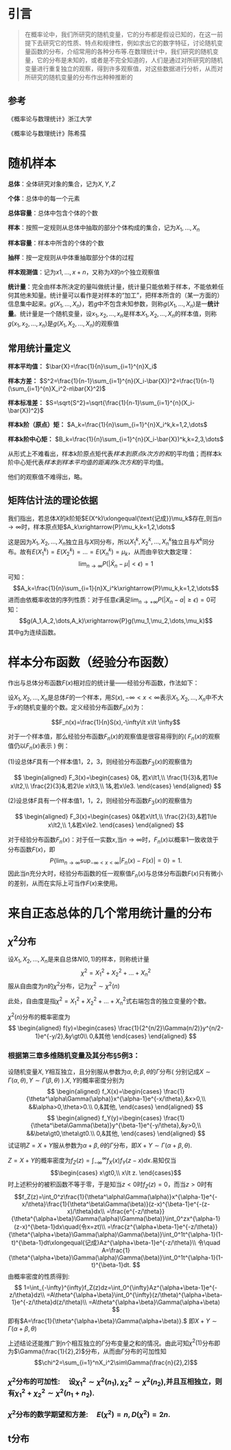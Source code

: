 # 引言
> 在概率论中，我们所研究的随机变量，它的分布都是假设已知的，在这一前提下去研究它的性质、特点和规律性，例如求出它的数字特征，讨论随机变量函数的分布，介绍常用的各种分布等.在数理统计中，我们研究的随机变量，它的分布是未知的，或者是不完全知道的，人们是通过对所研究的随机变量进行重复独立的观察，得到许多观察值，对这些数据进行分析，从而对所研究的随机变量的分布作出种种推断的

## 参考
《概率论与数理统计》浙江大学

《概率论与数理统计》陈希孺

# 随机样本
**总体**：全体研究对象的集合，记为$X,Y,Z$

**个体**：总体中的每一个元素

**总体容量**：总体中包含个体的个数

**样本**：按照一定规则从总体中抽取的部分个体构成的集合，记为$X_1,\dots,X_n$

**样本容量**：样本中所含的个体的个数

**抽样**：按一定规则从中体重抽取部分个体的过程

**样本观测值**：记为$x1,\dots,x+n$，又称为$X$的$n$个独立观察值

**统计量**：完全由样本所决定的量叫做统计量，统计量只能依赖于样本，不能依赖任何其他未知量。统计量可以看作是对样本的“加工”，把样本所含的（某一方面的）信息集中起来。$g(X_1,\dots,X_n)$，若$g$中不包含未知参数，则称$g(X_1,\dots,X_n)$是一**统计量**。统计量是一个随机变量，设$x_1,x_2,\dots,x_n$是样本$X_1,X_2,\dots,X_n$的样本值，则称$g(x_1,x_2,\dots,x_n)$是$g(X_1,X_2,\dots,X_n)$的观察值

## 常用统计量定义
**样本平均值：**
$\bar{X}=\frac{1}{n}\sum_{i=1}^{n}X_i$

**样本方差：**
$S^2=\frac{1}{n-1}\sum_{i=1}^{n}(X_i-\bar{X})^2=\frac{1}{n-1}(\sum_{i=1}^{n}X_i^2-n\bar{X}^2)$

**样本标准差：**
$S=\sqrt{S^2}=\sqrt{\frac{1}{n-1}\sum_{i=1}^{n}(X_i-\bar{X})^2}$

**样本k阶（原点）矩：**
$A_k=\frac{1}{n}\sum_{i=1}^{n}X_i^k,k=1,2,\dots$

**样本k阶中心矩：**
$B_k=\frac{1}{n}\sum_{i=1}^{n}(X_i-\bar{X})^k,k=2,3,\dots$

从形式上不难看出，样本k阶原点矩代表*样本到原点k次方的和*的平均值；而样本k阶中心矩代表*样本到样本平均值的距离的k次方和*的平均值。

他们的观察值不难得出，略。

## 矩阵估计法的理论依据

我们指出，若总体$X$的$k$阶矩$E(X^k)\xlongequal{\text{记成}}\mu_k$存在,则当$n\to\infty$时，样本原点矩$A_k\xrightarrow{P}\mu_k,k=1,2,\dots$

这是因为$X_1,X_2,\dots,X_n$独立且与$X$同分布，所以$X_1^k,X_2^k,\dots,X_n^k$独立且与$X^k$同分布。故有$E(X_1^k)=E(X_2^k)=\dots=E(X_n^k)=\mu_k$，从而由辛钦大数定理：
$$\lim_{n\to\infty}{P(\vert\bar{X}_n-\mu\vert\lt\epsilon)}=1$$
可知：
$$A_k=\frac{1}{n}\sum_{i=1}{n}X_i^k\xrightarrow{P}\mu_k,k=1,2,\dots$$
进而由依概率收敛的序列性质：对于任意$\epsilon$满足$\lim_{n\to+\infty}P(\vert X_n-a\vert\ge\epsilon)=0$可知：
$$g(A_1,A_2,\dots,A_k)\xrightarrow{P}g(\mu_1,\mu_2,\dots,\mu_k)$$
其中g为连续函数。

# 样本分布函数（经验分布函数）
作出与总体分布函数$F(x)$相对应的统计量——经验分布函数，作法如下：

设$X_1,X_2,\dots,X_n$是总体$F$的一个样本，用$S(x),-\infty\lt x\lt \infty$表示$X_1,X_2,\dots,X_n$中不大于$x$的随机变量的个数。定义经验分布函数$F_n(x)$为：

$$F_n(x)=\frac{1}{n}S(x),-\infty\lt x\lt \infty$$

对于一个样本值，那么经验分布函数$F_n(x)$的观察值是很容易得到的( $F_n(x)$的观察值仍以$F_n(x)$表示 ) 例：

(1)设总体$F$具有一个样本值1，2，3，则经验分布函数$F_3(x)$的观察值为

$$
\begin{aligned}
    F_3(x)=\begin{cases}
        0&, 若x\lt1,\\
        \frac{1}{3}&,若1\le x\lt2,\\
        \frac{2}{3}&,若2\le x\lt3,\\
        1&,若x\le3.
    \end{cases}
\end{aligned}
$$

(2)设总体F具有一个样本值1，1，2，则经验分布函数$F_3(x)$的观察值为

$$
\begin{aligned}
    F_3(x)=\begin{cases}
        0&若x\lt1,\\
        \frac{2}{3},&若1\le x\lt2,\\
        1,&若x\le2.
    \end{cases}
\end{aligned}
$$

对于经验分布函数$F_n(x)$：对于任一实数$x$,当$n\to\infty$时，$F_n(x)$以概率1一致收敛于分布函数$F(x)$，即
$$P\{\lim_{n\to\infty}\sup_{-\infty\lt x\lt\infty}\vert F_n(x)-F(x)\vert=0\}=1.$$
因此当n充分大时，经验分布函数的任一观察值$F_n(x)$与总体分布函数$F(x)$只有微小的差别，从而在实际上可当作$F(x)$来使用。

# 来自正态总体的几个常用统计量的分布

## $\chi^2$分布
设$X_1,X_2,\dots,X_n$是来自总体$N(0,1)$的样本，则称统计量
$$\chi^2=X_1^2+X_2^2+\dots+X_n^2$$
服从自由度为$n$的$\chi^2$分布，记为$\chi^2\sim\chi^2(n)$

此处，自由度是指$\chi^2=X_1^2+X_2^2+\dots+X_n^2$式右端包含的独立变量的个数。

$\chi^2(n)$分布的概率密度为
$$
\begin{aligned}
    f(y)=\begin{cases}
        \frac{1}{2^{n/2}\Gamma(n/2)}y^{n/2-1}e^{-y/2},&y\gt0\\
        0,&其他
    \end{cases}
\end{aligned}
$$

### 根据第三章多维随机变量及其分布§5例3：
设随机变量$X,Y$相互独立，且分别服从参数为$\alpha,\theta;\beta,\theta$的$\Gamma$分布( 分别记成$X\sim\Gamma(\alpha,\theta),Y\sim\Gamma(\beta,\theta)$ ).$X,Y$的概率密度分别为
$$
\begin{aligned}
    f_X(x)=\begin{cases}
        \frac{1}{\theta^\alpha\Gamma(\alpha)}x^{\alpha-1}e^{-x/\theta},&x>0,\\
        &&\alpha>0,\theta>0.\\
        0,&其他,
    \end{cases}
\end{aligned}
$$
$$
\begin{aligned}
    f_Y(y)=\begin{cases}
        \frac{1}{\theta^\beta\Gamma(\beta)}y^{\beta-1}e^{-y/\theta},&y>0,\\
        &&\beta\gt0,\theta\gt0.\\
        0,&其他,
    \end{cases}
\end{aligned}
$$
试证明$Z=X+Y$服从参数为$\alpha+\beta,\theta$的$\Gamma$分布，即$X+Y\sim\Gamma(\alpha+\beta,\theta)$.

$Z=X+Y$的概率密度为$f_Z(z)=\int_{-\infty}^{\infty}f_X(x)f_Y(z-x)dx.$易知仅当
$$\begin{cases}
    x\gt0,\\
    x\lt z.
\end{cases}$$
时上述积分的被积函数不等于零，于是知当$z\lt0$时$f_Z(z)=0$，而当$z\gt0$时有
$$f_Z(z)=\int_0^z\frac{1}{\theta^\alpha\Gamma(\alpha)}x^{\alpha-1}e^{-x/\theta}\frac{1}{\theta^\beta\Gamma(\beta)}(z-x)^{\beta-1}e^{-(z-x)/\theta}dx\\
=\frac{e^{-z/\theta}}{\theta^{\alpha+\beta}\Gamma(\alpha)\Gamma(\beta)}\int_0^zx^{\alpha-1}(z-x)^{\beta-1}dx\quad(令x=zt)\\
=\frac{z^{\alpha+\beta-1}e^{-z/\theta}}{\theta^{\alpha+\beta}\Gamma(\alpha)\Gamma(\beta)}\int_0^1t^{\alpha-1}(1-t)^{\beta-1}dt\xlongequal{记成}Az^{\alpha+\beta-1}e^{-z/\theta}\\
令\quad A=\frac{1}{\theta^{\alpha+\beta}\Gamma(\alpha)\Gamma(\beta)}\int_0^1t^{\alpha-1}(1-t)^{\beta-1}dt.
$$
由概率密度的性质得到:
$$
1=\int_{-\infty}^{infty}f_Z(z)dz=\int_0^{\infty}Az^{\alpha+\beta-1}e^{-z/\theta}dz\\
=A\theta^{\alpha+\beta}\int_0^{\infty}(z/\theta)^{\alpha+\beta-1}e^{-z/\theta}d(z/\theta)\\
=A\theta^{\alpha+\beta}\Gamma(\alpha+\beta)
$$
即有$A=\frac{1}{\theta^{\alpha+\beta}\Gamma(\alpha+\beta)}.$
即$X+Y\sim\Gamma(\alpha+\beta,\theta)$

上述结论还能推广到n个相互独立的$\Gamma$分布变量之和的情况。由此可知$\chi^2(1)$分布即为$\Gamma(\frac{1}{2},2)$分布，从而由$\Gamma$分布的可加性知
$$\chi^2=\sum_{i=1}^nX_i^2\sim\Gamma(\frac{n}{2},2)$$

### $\chi^2$分布的可加性:$\quad$设$\chi_1^2\sim\chi^2(n_1),\chi_2^2\sim\chi^2(n_2),$并且互相独立，则有$\chi_1^2+\chi_2^2\sim\chi^2(n_1+n_2).$

### $\chi^2$分布的数学期望和方差:$\quad E(\chi^2)=n,D(\chi^2)=2n.$

## t分布
